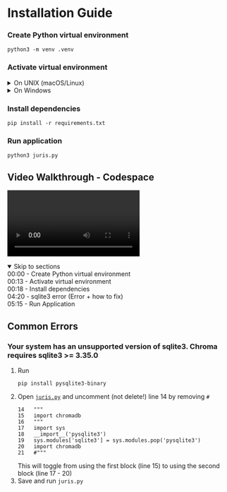 # Installation Guide

### Create Python virtual environment

```
python3 -m venv .venv
```

### Activate virtual environment

<details>
<summary>On UNIX (macOS/Linux)</summary>

```
source .venv/bin/activate
```
</details>

<details>
<summary>On Windows</summary>

```
.venv\Scripts\activate
```
</details>

### Install dependencies

```
pip install -r requirements.txt
```

### Run application
```
python3 juris.py
```

## Video Walkthrough - Codespace

<video src="Codespace_setup.mp4" controls></video>
<details open>
<summary>Skip to sections</summary>
00:00 - Create Python virtual environment<br>
00:13 - Activate virtual environment<br>
00:18 - Install dependencies<br>
04:20 - sqlite3 error (Error + how to fix)<br>
05:15 - Run Application<br>
</details>

## Common Errors

### Your system has an unsupported version of sqlite3. Chroma requires sqlite3 >= 3.35.0

1. Run 
   ```
   pip install pysqlite3-binary
   ```
2. Open [`juris.py`](../juris.py) and uncomment (not delete!) line 14 by removing `#`
   ```none
   14   """
   15   import chromadb
   16   """
   17   import sys
   18   __import__('pysqlite3')
   19   sys.modules['sqlite3'] = sys.modules.pop('pysqlite3')
   20   import chromadb
   21   #"""
   ```
   This will toggle from using the first block (line 15) to using the second block (line 17 - 20)
3. Save and run `juris.py`

